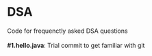 # DSA
Code for frequenctly asked DSA questions <br><br>
**#1.hello.java**: Trial commit to get familiar with git
